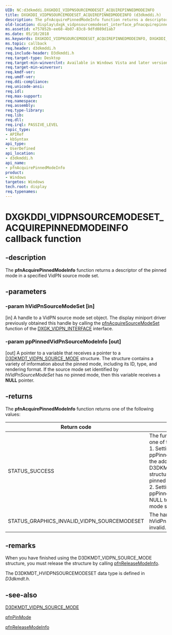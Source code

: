 ```yaml
---
UID: NC:d3dkmddi.DXGKDDI_VIDPNSOURCEMODESET_ACQUIREPINNEDMODEINFO
title: DXGKDDI_VIDPNSOURCEMODESET_ACQUIREPINNEDMODEINFO (d3dkmddi.h)
description: The pfnAcquirePinnedModeInfo function returns a descriptor of the pinned mode in a specified VidPN source mode set.
old-location: display\dxgk_vidpnsourcemodeset_interface_pfnacquirepinnedmodeinfo.htm
ms.assetid: e757852b-ee68-4b07-83c8-9dfd089d1ab7
ms.date: 05/10/2018
ms.keywords: DXGKDDI_VIDPNSOURCEMODESET_ACQUIREPINNEDMODEINFO, DXGKDDI_VIDPNSOURCEMODESET_ACQUIREPINNEDMODEINFO callback, VidPnFunctions_552ed18a-24d2-4a92-85fa-3af6aa4733dc.xml, d3dkmddi/pfnAcquirePinnedModeInfo, display.dxgk_vidpnsourcemodeset_interface_pfnacquirepinnedmodeinfo, pfnAcquirePinnedModeInfo, pfnAcquirePinnedModeInfo callback function [Display Devices]
ms.topic: callback
req.header: d3dkmddi.h
req.include-header: D3dkmddi.h
req.target-type: Desktop
req.target-min-winverclnt: Available in Windows Vista and later versions of the Windows operating systems.
req.target-min-winversvr: 
req.kmdf-ver: 
req.umdf-ver: 
req.ddi-compliance: 
req.unicode-ansi: 
req.idl: 
req.max-support: 
req.namespace: 
req.assembly: 
req.type-library: 
req.lib: 
req.dll: 
req.irql: PASSIVE_LEVEL
topic_type:
- APIRef
- kbSyntax
api_type:
- UserDefined
api_location:
- d3dkmddi.h
api_name:
- pfnAcquirePinnedModeInfo
product:
- Windows
targetos: Windows
tech.root: display
req.typenames: 
---
```


# DXGKDDI_VIDPNSOURCEMODESET_ACQUIREPINNEDMODEINFO callback function


## -description


The <b>pfnAcquirePinnedModeInfo</b> function returns a descriptor of the pinned mode in a specified VidPN source mode set.


## -parameters




### -param hVidPnSourceModeSet [in]

[in] A handle to a VidPN source mode set object. The display miniport driver previously obtained this handle by calling the <a href="https://msdn.microsoft.com/cf19f468-86c1-4cc9-8945-e23f73a85c91">pfnAcquireSourceModeSet</a> function of the <a href="https://msdn.microsoft.com/library/windows/hardware/ff562108">DXGK_VIDPN_INTERFACE</a> interface.


### -param ppPinnedVidPnSourceModeInfo [out]

[out] A pointer to a variable that receives a pointer to a <a href="https://msdn.microsoft.com/library/windows/hardware/ff546724">D3DKMDT_VIDPN_SOURCE_MODE</a> structure. The structure contains a variety of information about the pinned mode, including its ID, type, and rendering format. If the source mode set identified by <i>hVidPnSourceModeSet</i> has no pinned mode, then this variable receives a <b>NULL</b> pointer.


## -returns



The <b>pfnAcquirePinnedModeInfo</b> function returns one of the following values:

|Return code|Description|
|--- |--- |
|STATUS_SUCCESS|The function succeeded by doing one of the following:<br/>1. Setting ppPinnedVidPnSourceModeInfo to the address of D3DKMDT_VIDPN_SOURCE_MODE structure that describes the pinned mode.<br/>2. Setting ppPinnedVidPnSourceModeInfo to NULL to indicate that the source mode set has no pinned mode.|
|STATUS_GRAPHICS_INVALID_VIDPN_SOURCEMODESET|The handle supplied in hVidPnSourceModeSet was invalid.|




## -remarks



When you have finished using the D3DKMDT_VIDPN_SOURCE_MODE structure, you must release the structure by calling <a href="https://msdn.microsoft.com/614283cc-90bf-44f2-bab2-1aeec5e7de01">pfnReleaseModeInfo</a>.

The D3DKMDT_HVIDPNSOURCEMODESET data type is defined in <i>D3dkmdt.h</i>. 




## -see-also




<a href="https://msdn.microsoft.com/library/windows/hardware/ff546724">D3DKMDT_VIDPN_SOURCE_MODE</a>



<a href="https://msdn.microsoft.com/14bbdc35-e633-49a5-bdf0-6b60d330ca8e">pfnPinMode</a>



<a href="https://msdn.microsoft.com/614283cc-90bf-44f2-bab2-1aeec5e7de01">pfnReleaseModeInfo</a>
 

 

